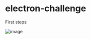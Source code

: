 # electron-challenge

First steps

![image](https://github.com/Arkadina/electron-challenge/assets/61208486/507e9afc-a2b3-41bf-ad2b-4738da66e2cd)
